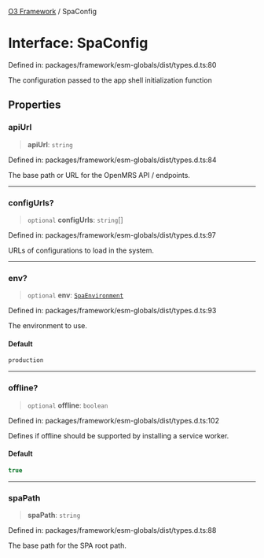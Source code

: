 [O3 Framework](../API.md) / SpaConfig

# Interface: SpaConfig

Defined in: packages/framework/esm-globals/dist/types.d.ts:80

The configuration passed to the app shell initialization function

## Properties

### apiUrl

> **apiUrl**: `string`

Defined in: packages/framework/esm-globals/dist/types.d.ts:84

The base path or URL for the OpenMRS API / endpoints.

***

### configUrls?

> `optional` **configUrls**: `string`[]

Defined in: packages/framework/esm-globals/dist/types.d.ts:97

URLs of configurations to load in the system.

***

### env?

> `optional` **env**: [`SpaEnvironment`](../type-aliases/SpaEnvironment.md)

Defined in: packages/framework/esm-globals/dist/types.d.ts:93

The environment to use.

#### Default

```ts
production
```

***

### offline?

> `optional` **offline**: `boolean`

Defined in: packages/framework/esm-globals/dist/types.d.ts:102

Defines if offline should be supported by installing a service worker.

#### Default

```ts
true
```

***

### spaPath

> **spaPath**: `string`

Defined in: packages/framework/esm-globals/dist/types.d.ts:88

The base path for the SPA root path.
